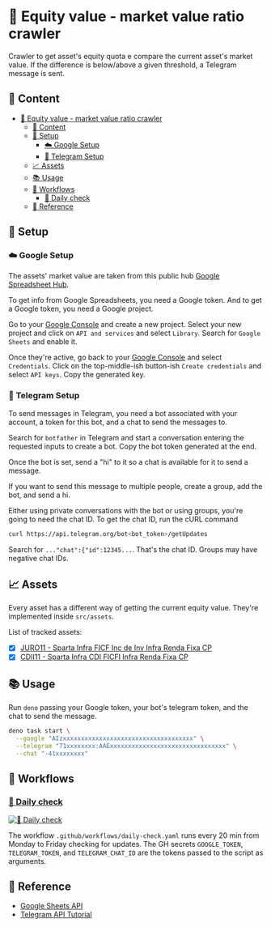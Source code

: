 # 🏦 Equity value - market value ratio crawler

Crawler to get asset's equity quota e compare the current asset's market value. If the difference is below/above a given threshold, a Telegram message is sent.

## 📰 Content

- [🏦 Equity value - market value ratio crawler](#-equity-value---market-value-ratio-crawler)
  - [📰 Content](#-content)
  - [🔧 Setup](#-setup)
    - [☁️ Google Setup](#️-google-setup)
    - [💬 Telegram Setup](#-telegram-setup)
  - [📈 Assets](#-assets)
  - [📚 Usage](#-usage)
  - [🚀 Workflows](#-workflows)
    - [🔄 Daily check](#-daily-check)
  - [📖 Reference](#-reference)

## 🔧 Setup

### ☁️ Google Setup

The assets' market value are taken from this public hub [Google Spreadsheet Hub](https://docs.google.com/spreadsheets/d/12BhxOJb6QTRS1EqLk9PppEg2T6g7yRg-3MQNjDvc4xc).

To get info from Google Spreadsheets, you need a Google token. And to get a Google token, you need a Google project.

Go to your [Google Console](https://console.cloud.google.com/?hl=pt-br) and create a new project. Select your new project and click on `API and services` and select `Library`. Search for `Google Sheets` and enable it.

Once they're active, go back to your [Google Console](https://console.cloud.google.com/?hl=pt-br) and select `Credentials`. Click on the top-middle-ish button-ish `Create credentials` and select `API keys`. Copy the generated key.

### 💬 Telegram Setup

To send messages in Telegram, you need a bot associated with your account, a token for this bot, and a chat to send the messages to.

Search for `botfather` in Telegram and start a conversation entering the requested inputs to create a bot. Copy the bot token generated at the end.

Once the bot is set, send a "hi" to it so a chat is available for it to send a message.

If you want to send this message to multiple people, create a group, add the bot, and send a hi.

Either using private conversations with the bot or using groups, you're going to need the chat ID. To get the chat ID, run the cURL command

```bash
curl https://api.telegram.org/bot<bot_token>/getUpdates
```

Search for `..."chat":{"id":12345...`. That's the chat ID. Groups may have negative chat IDs.

## 📈 Assets

Every asset has a different way of getting the current equity value. They're implemented inside `src/assets`.

List of tracked assets:

- [x]  [JURO11 - Sparta Infra FICF Inc de Inv Infra Renda Fixa CP](https://www.sparta.com.br/sparta-fi-infra/)
- [x]  [CDII11 - Sparta Infra CDI FICFI Infra Renda Fixa CP](https://www.sparta.com.br/sparta-cdii11/)

## 📚 Usage

Run `deno` passing your Google token, your bot's telegram token, and the chat to send the message.

```bash
deno task start \
  --google "AIzxxxxxxxxxxxxxxxxxxxxxxxxxxxxxxxxxxxx" \
  --telegram "71xxxxxxxx:AAExxxxxxxxxxxxxxxxxxxxxxxxxxxxxxxx" \
  --chat "-41xxxxxxxx"
```

## 🚀 Workflows

### [🔄 Daily check](https://github.com/planetsLightningArrester/equity-value-ratio-crawler/actions/workflows/daily-check.yaml)

[![🔄 Daily check](https://github.com/planetsLightningArrester/equity-value-ratio-crawler/actions/workflows/daily-check.yaml/badge.svg)](https://github.com/planetsLightningArrester/equity-value-ratio-crawler/actions/workflows/daily-check.yaml)

The workflow `.github/workflows/daily-check.yaml` runs every 20 min from Monday to Friday checking for updates. The GH secrets `GOOGLE_TOKEN`, `TELEGRAM_TOKEN`, and `TELEGRAM_CHAT_ID` are the tokens passed to the script as arguments.

## 📖 Reference

- [Google Sheets API](https://developers.google.com/sheets/api/)
- [Telegram API Tutorial](https://core.telegram.org/bots/tutorial)
